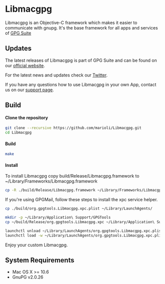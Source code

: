 Libmacgpg
=========

Libmacgpg is an Objective-C framework which makes it easier to communicate with gnupg.
It's the base framework for all apps and services of [GPG Suite](https://gpgtools.org)

Updates
-------

The latest releases of Libmacgpg is part of GPG Suite and can be found on our [official website](https://gpgtools.org).

For the latest news and updates check our [Twitter](https://twitter.com/gpgtools).

If you have any questions how to use Libmacgpg in your own App, contact us on our [support page](https://gpgtools.tenderapp.com).


Build
-----

#### Clone the repository
```bash
git clone --recursive https://github.com/marioli/Libmacgpg.git
cd Libmacgpg
```

#### Build
```bash
make
```

#### Install
To install Libmacgpg copy build/Release/Libmacgpg.framework to ~/Library/Frameworks/Libmacgpg.framework

```bash
cp -R ./build/Release/Libmacgpg.framework ~/Library/Frameworks/Libmacgpg.framework
```

If you're using GPGMail, follow these steps to install the xpc service helper.

```bash
cp ./build/org.gpgtools.Libmacgpg.xpc.plist ~/Library/LaunchAgents/

mkdir -p ~/Library/Application\ Support/GPGTools
cp ~/build/Release/org.gpgtools.Libmacgpg.xpc ~/Library/Application\ Support/GPGTools

launchctl unload ~/Library/LaunchAgents/org.gpgtools.Libmacgpg.xpc.plist
launchctl load -w ~/Library/LaunchAgents/org.gpgtools.Libmacgpg.xpc.plist
```

Enjoy your custom Libmacgpg.


System Requirements
-------------------

* Mac OS X >= 10.6
* GnuPG v2.0.26
